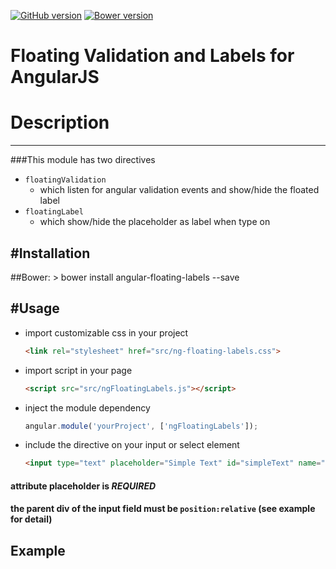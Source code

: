 [![GitHub version](https://badge.fury.io/gh/https%3A%2F%2Fgithub.com%2Falexnoise79%2FngFloatingLabels.svg)](https://github.com/alexnoise79/ngFloatingLabels) [![Bower version](https://badge.fury.io/bo/angular-floating-labels.svg)](http://badge.fury.io/bo/angular-floating-labels)

Floating Validation and Labels for AngularJS
======================

# Description
---------
###This module has two directives
- `floatingValidation`
  - which listen for angular validation events and show/hide the floated label
- `floatingLabel`
  - which show/hide the placeholder as label when type on

#Installation
---------
##Bower:
    > bower install angular-floating-labels --save

#Usage
---------
- import customizable css in your project
    ```html
    <link rel="stylesheet" href="src/ng-floating-labels.css">
    ```
- import script in your page
    ```html
    <script src="src/ngFloatingLabels.js"></script>
    ```
- inject the module dependency
    ```js
    angular.module('yourProject', ['ngFloatingLabels']);
    ```
- include the directive on your input or select element
    ```html
    <input type="text" placeholder="Simple Text" id="simpleText" name="simpleText" ng-model="simpleText" required floating-validation/>
    ```

#### attribute placeholder is *REQUIRED*
#### the parent div of the input field must be ```position:relative``` (see example for detail)

Example
---------
